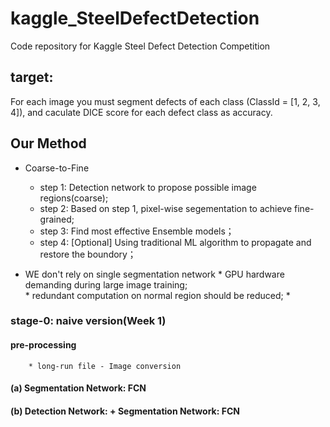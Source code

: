 # kaggle_SteelDefectDetection
Code repository for Kaggle Steel Defect Detection Competition


## target:
For each image you must segment defects of each class (ClassId = [1, 2, 3, 4]), and caculate DICE score for each defect class as accuracy. 

## Our Method 
* Coarse-to-Fine
	* step 1: Detection network to propose possible image regions(coarse);
	* step 2: Based on step 1, pixel-wise segementation to achieve fine-grained;
	* step 3: Find most effective Ensemble models； 
	* step 4: [Optional] Using traditional ML algorithm to propagate and restore the boundory；


* WE don't rely on single segmentation network
		* GPU hardware demanding during large image training;   
		* redundant computation on normal region should be reduced;
		* 




### stage-0: naive version(Week 1)

####  pre-processing
		* long-run file - Image conversion 


#### (a) Segmentation Network: FCN

#### (b) Detection Network: + Segmentation Network: FCN








